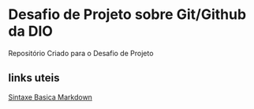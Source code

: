 # Desafio de Projeto sobre Git/Github da DIO
Repositório Criado para o Desafio de Projeto

## links uteis
[Sintaxe Basica Markdown](https://www.markdownguide.org/basic-syntax/)
